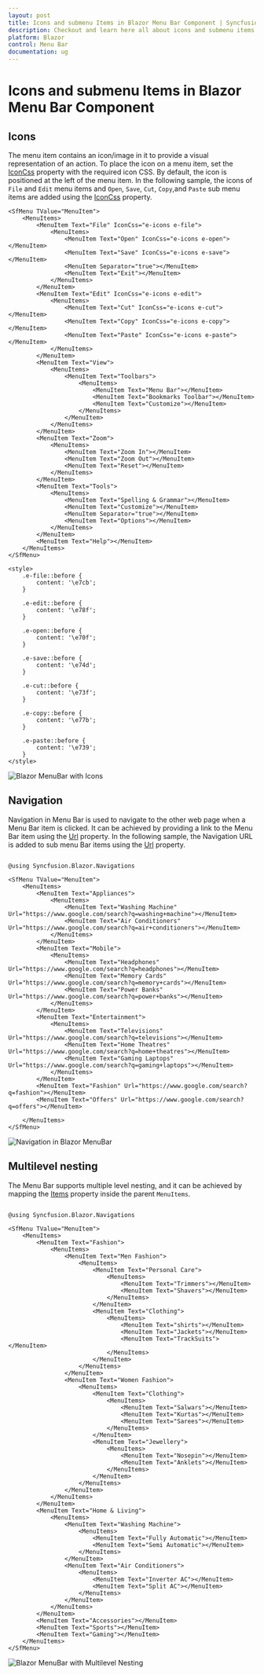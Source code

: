 ```yaml
---
layout: post
title: Icons and submenu Items in Blazor Menu Bar Component | Syncfusion
description: Checkout and learn here all about icons and submenu items in Syncfusion Blazor Menu Bar component and more.
platform: Blazor
control: Menu Bar 
documentation: ug
---
```


# Icons and submenu Items in Blazor Menu Bar Component

## Icons

The menu item contains an icon/image in it to provide a visual representation of an action. To place the icon on a menu item, set the [IconCss](https://help.syncfusion.com/cr/blazor/Syncfusion.Blazor~Syncfusion.Blazor.Navigations.MenuItem~IconCss.html) property with the required icon CSS. By default, the icon is positioned at the left of the menu item. In the following sample, the icons of `File` and `Edit` menu items and `Open`, `Save`, `Cut`, `Copy`,and `Paste` sub menu items are added using the [IconCss](https://help.syncfusion.com/cr/blazor/Syncfusion.Blazor~Syncfusion.Blazor.Navigations.MenuItem~IconCss.html) property.

```cshtml
<SfMenu TValue="MenuItem">
    <MenuItems>
        <MenuItem Text="File" IconCss="e-icons e-file">
            <MenuItems>
                <MenuItem Text="Open" IconCss="e-icons e-open"></MenuItem>
                <MenuItem Text="Save" IconCss="e-icons e-save"></MenuItem>
                <MenuItem Separator="true"></MenuItem>
                <MenuItem Text="Exit"></MenuItem>
            </MenuItems>
        </MenuItem>
        <MenuItem Text="Edit" IconCss="e-icons e-edit">
            <MenuItems>
                <MenuItem Text="Cut" IconCss="e-icons e-cut"></MenuItem>
                <MenuItem Text="Copy" IconCss="e-icons e-copy"></MenuItem>
                <MenuItem Text="Paste" IconCss="e-icons e-paste"></MenuItem>
            </MenuItems>
        </MenuItem>
        <MenuItem Text="View">
            <MenuItems>
                <MenuItem Text="Toolbars">
                    <MenuItems>
                        <MenuItem Text="Menu Bar"></MenuItem>
                        <MenuItem Text="Bookmarks Toolbar"></MenuItem>
                        <MenuItem Text="Customize"></MenuItem>
                    </MenuItems>
                </MenuItem>
            </MenuItems>
        </MenuItem>
        <MenuItem Text="Zoom">
            <MenuItems>
                <MenuItem Text="Zoom In"></MenuItem>
                <MenuItem Text="Zoom Out"></MenuItem>
                <MenuItem Text="Reset"></MenuItem>
            </MenuItems>
        </MenuItem>
        <MenuItem Text="Tools">
            <MenuItems>
                <MenuItem Text="Spelling & Grammar"></MenuItem>
                <MenuItem Text="Customize"></MenuItem>
                <MenuItem Separator="true"></MenuItem>
                <MenuItem Text="Options"></MenuItem>
            </MenuItems>
        </MenuItem>
        <MenuItem Text="Help"></MenuItem>
    </MenuItems>
</SfMenu>

<style>
    .e-file::before {
        content: '\e7cb';
    }

    .e-edit::before {
        content: '\e78f';
    }

    .e-open::before {
        content: '\e70f';
    }

    .e-save::before {
        content: '\e74d';
    }

    .e-cut::before {
        content: '\e73f';
    }

    .e-copy::before {
        content: '\e77b';
    }

    .e-paste::before {
        content: '\e739';
    }
</style>
```

![Blazor MenuBar with Icons](./images/blazor-menubar-icons.png)

## Navigation

Navigation in Menu Bar is used to navigate to the other web page when a Menu Bar item is clicked. It can be achieved by providing a link to the Menu Bar item using the [Url](https://help.syncfusion.com/cr/blazor/Syncfusion.Blazor~Syncfusion.Blazor.Navigations.MenuItem~Url.html) property. In the following sample, the Navigation URL is added to sub menu Bar items using the [Url](https://help.syncfusion.com/cr/blazor/Syncfusion.Blazor~Syncfusion.Blazor.Navigations.MenuItem~Url.html) property.

```cshtml

@using Syncfusion.Blazor.Navigations

<SfMenu TValue="MenuItem">
    <MenuItems>
        <MenuItem Text="Appliances">
            <MenuItems>
                <MenuItem Text="Washing Machine" Url="https://www.google.com/search?q=washing+machine"></MenuItem>
                <MenuItem Text="Air Conditioners" Url="https://www.google.com/search?q=air+conditioners"></MenuItem>
            </MenuItems>
        </MenuItem>
        <MenuItem Text="Mobile">
            <MenuItems>
                <MenuItem Text="Headphones" Url="https://www.google.com/search?q=headphones"></MenuItem>
                <MenuItem Text="Memory Cards" Url="https://www.google.com/search?q=memory+cards"></MenuItem>
                <MenuItem Text="Power Banks" Url="https://www.google.com/search?q=power+banks"></MenuItem>
            </MenuItems>
        </MenuItem>
        <MenuItem Text="Entertainment">
            <MenuItems>
                <MenuItem Text="Televisions" Url="https://www.google.com/search?q=televisions"></MenuItem>
                <MenuItem Text="Home Theatres" Url="https://www.google.com/search?q=home+theatres"></MenuItem>
                <MenuItem Text="Gaming Laptops" Url="https://www.google.com/search?q=gaming+laptops"></MenuItem>
            </MenuItems>
        </MenuItem>
        <MenuItem Text="Fashion" Url="https://www.google.com/search?q=fashion"></MenuItem>
        <MenuItem Text="Offers" Url="https://www.google.com/search?q=offers"></MenuItem>

    </MenuItems>
</SfMenu>
```

![Navigation in Blazor MenuBar](./images/blazor-menubar-navigation.png)

## Multilevel nesting

The Menu Bar supports multiple level nesting, and it can be achieved by mapping the [Items](https://help.syncfusion.com/cr/blazor/Syncfusion.Blazor~Syncfusion.Blazor.Navigations.MenuItem~Items.html) property inside the parent `MenuItems`.

```cshtml

@using Syncfusion.Blazor.Navigations

<SfMenu TValue="MenuItem">
    <MenuItems>
        <MenuItem Text="Fashion">
            <MenuItems>
                <MenuItem Text="Men Fashion">
                    <MenuItems>
                        <MenuItem Text="Personal Care">
                            <MenuItems>
                                <MenuItem Text="Trimmers"></MenuItem>
                                <MenuItem Text="Shavers"></MenuItem>
                            </MenuItems>
                        </MenuItem>
                        <MenuItem Text="Clothing">
                            <MenuItems>
                                <MenuItem Text="shirts"></MenuItem>
                                <MenuItem Text="Jackets"></MenuItem>
                                <MenuItem Text="TrackSuits"></MenuItem>
                            </MenuItems>
                        </MenuItem>
                    </MenuItems>
                </MenuItem>
                <MenuItem Text="Women Fashion">
                    <MenuItems>
                        <MenuItem Text="Clothing">
                            <MenuItems>
                                <MenuItem Text="Salwars"></MenuItem>
                                <MenuItem Text="Kurtas"></MenuItem>
                                <MenuItem Text="Sarees"></MenuItem>
                            </MenuItems>
                        </MenuItem>
                        <MenuItem Text="Jewellery">
                            <MenuItems>
                                <MenuItem Text="Nosepin"></MenuItem>
                                <MenuItem Text="Anklets"></MenuItem>
                            </MenuItems>
                        </MenuItem>
                    </MenuItems>
                </MenuItem>
            </MenuItems>
        </MenuItem>
        <MenuItem Text="Home & Living">
            <MenuItems>
                <MenuItem Text="Washing Machine">
                    <MenuItems>
                        <MenuItem Text="Fully Automatic"></MenuItem>
                        <MenuItem Text="Semi Automatic"></MenuItem>
                    </MenuItems>
                </MenuItem>
                <MenuItem Text="Air Conditioners">
                    <MenuItems>
                        <MenuItem Text="Inverter AC"></MenuItem>
                        <MenuItem Text="Split AC"></MenuItem>
                    </MenuItems>
                </MenuItem>
            </MenuItems>
        </MenuItem>
        <MenuItem Text="Accessories"></MenuItem>
        <MenuItem Text="Sports"></MenuItem>
        <MenuItem Text="Gaming"></MenuItem>
    </MenuItems>
</SfMenu>
```

![Blazor MenuBar with Multilevel Nesting](./images/blazor-menubar-multilevel-nesting.png)